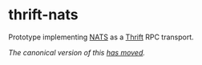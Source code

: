 # thrift-nats

Prototype implementing [NATS](http://nats.io/) as a [Thrift](https://thrift.apache.org/) RPC transport.

*The canonical version of this [has moved](https://github.com/Workiva/thrift-nats).*
